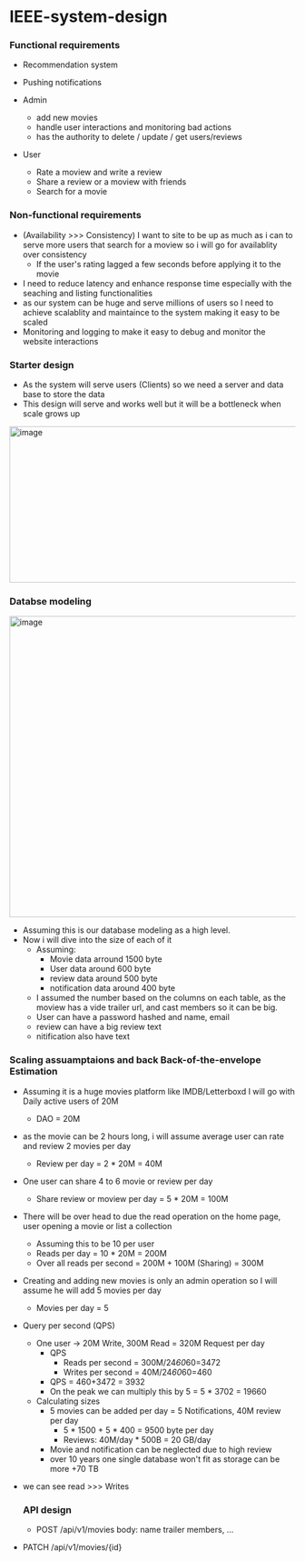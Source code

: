 # IEEE-system-design

### Functional requirements
- Recommendation system
- Pushing notifications
  
- Admin
  - add new movies
  - handle user interactions and monitoring bad actions
  - has the authority to delete / update / get users/reviews
    
- User
    - Rate a moview and write a review
    - Share a review or a moview with friends
    - Search for a movie

### Non-functional requirements
- (Availability >>> Consistency) I want to site to be up as much as i can to serve more users that search for a moview so i will go for availablity over consistency
    - If the user's rating lagged a few seconds before applying it to the movie
- I need to reduce latency and enhance response time especially with the seaching and listing functionalities
- as our system can be huge and serve millions of users so I need to achieve scalablity and maintaince to the system making it easy to be scaled
- Monitoring and logging to make it easy to debug and monitor the website interactions

### Starter design
  - As the system will serve users (Clients) so we need a server and data base to store the data
  - This design will serve and works well but it will be a bottleneck when scale grows up
<img width="727" height="275" alt="image" src="https://github.com/user-attachments/assets/bbffb7bf-7f7c-4f96-a04a-fb7a3267b50e" />


### Databse modeling
<img width="1367" height="530" alt="image" src="https://github.com/user-attachments/assets/d5a0076a-bcb2-46f0-8301-878dc1394bd6" />

- Assuming this is our database modeling as a high level.
- Now i will dive into the size of each of it
  - Assuming:
    - Movie data arround 1500 byte
    - User data around 600 byte
    - review data around 500 byte
    - notification data around 400 byte
  - I assumed the number based on the columns on  each table, as the moview has a vide trailer url, and cast members so it can be big.
  - User can have a password hashed and name, email
  - review can have a big review text
  - nitification also have text



### Scaling assuamptaions and back Back-of-the-envelope Estimation
- Assuming it is a huge movies platform like IMDB/Letterboxd I will go with Daily active users of 20M
  - DAO = 20M
- as the movie can be 2 hours long, i will assume average user can rate and review 2 movies per day
  - Review per day = 2 * 20M = 40M
- One user can share 4 to 6 movie or review per day
  - Share review or moview per day = 5 * 20M = 100M
- There will be over head to due the read operation on the home page, user opening a movie or list a collection
  - Assuming this to be 10 per user
  - Reads per day = 10 * 20M = 200M
  - Over all reads per second = 200M + 100M (Sharing) = 300M
- Creating and adding new movies is only an admin operation so I will assume he will add 5 movies per day
  - Movies per day = 5
- Query per second (QPS)
  - One user -> 20M Write, 300M Read = 320M Request per day
    - QPS
      - Reads per second = 300M/24*60*60=3472
      - Writes per second = 40M/24*60*60=460
    - QPS = 460+3472 = 3932
    - On the peak we can multiply this by 5 = 5 * 3702 = 19660
  - Calculating sizes
    - 5 movies can be added per day = 5 Notifications, 40M review per day
        - 5 * 1500 + 5 * 400 = 9500 byte per day
        - Reviews: 40M/day * 500B = 20 GB/day
    - Movie and notification can be neglected due to high review
    - over 10 years one single database won't fit as storage can be more +70 TB
- we can see read >>> Writes

  ### API design
  - POST /api/v1/movies
  body:
    name
    trailer
    members, ...
 -  PATCH /api/v1/movies/{id}
    

    
